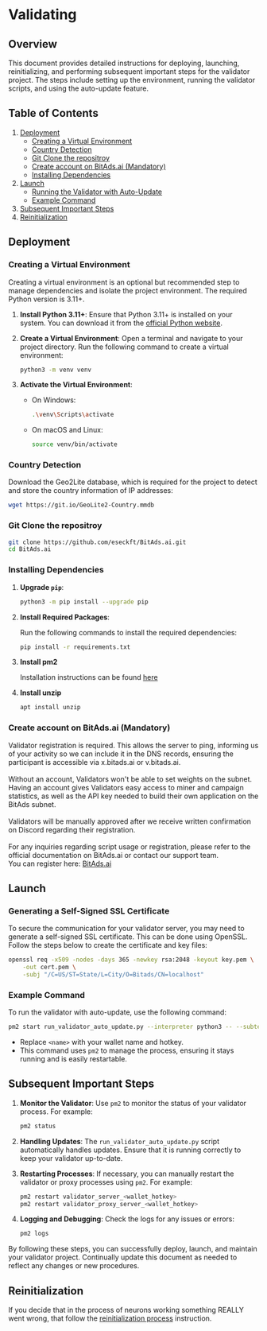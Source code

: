 # Validating

## Overview

This document provides detailed instructions for deploying, launching, reinitializing, and performing subsequent
important steps for the validator project. The steps include setting up the environment, running the validator scripts,
and using the auto-update feature.

## Table of Contents

1. [Deployment](#deployment)
    - [Creating a Virtual Environment](#creating-a-virtual-environment)
    - [Country Detection](#country-detection)
    - [Git Clone the repositroy](#git-clone-the-repository)
    - [Create account on BitAds.ai (Mandatory)](#create-account-on-bitadsai-mandatory)
    - [Installing Dependencies](#installing-dependencies) 
2. [Launch](#launch)
    - [Running the Validator with Auto-Update](#running-the-validator-with-auto-update)
    - [Example Command](#example-command)
3. [Subsequent Important Steps](#subsequent-important-steps)
4. [Reinitialization](#reinitialization)

## Deployment

### Creating a Virtual Environment

Creating a virtual environment is an optional but recommended step to manage dependencies and isolate the project
environment. The required Python version is 3.11+.

1. **Install Python 3.11+**:
   Ensure that Python 3.11+ is installed on your system. You can download it from
   the [official Python website](https://www.python.org/downloads/).

2. **Create a Virtual Environment**:
   Open a terminal and navigate to your project directory. Run the following command to create a virtual environment:

   ```bash
   python3 -m venv venv
   ```

3. **Activate the Virtual Environment**:
    - On Windows:

      ```bash
      .\venv\Scripts\activate
      ```

    - On macOS and Linux:

      ```bash
      source venv/bin/activate
      ```

### Country Detection

Download the Geo2Lite database, which is required for the project to detect and store the country information of IP
addresses:

```bash
wget https://git.io/GeoLite2-Country.mmdb
```

### Git Clone the repositroy

```bash
git clone https://github.com/eseckft/BitAds.ai.git
cd BitAds.ai
```

### Installing Dependencies

1. **Upgrade `pip`**:

   ```bash
   python3 -m pip install --upgrade pip
   ```

2. **Install Required Packages**:

   Run the following commands to install the required dependencies:

   ```bash
   pip install -r requirements.txt
   ```

3. **Install pm2**

   Installation instructions can be found [here](https://pm2.io/docs/runtime/guide/installation/)

4. **Install unzip**

   ```bash
   apt install unzip
   ```

### Create account on BitAds.ai (Mandatory)

Validator registration is required. This allows the server to ping, informing us of your activity so we can include it in the DNS records, ensuring the participant is accessible via x.bitads.ai or v.bitads.ai. <br><br>
Without an account, Validators won't be able to set weights on the subnet. Having an account gives Validators easy access to miner and campaign statistics, as well as the API key needed to build their own application on the BitAds subnet. <br><br>
Validators will be manually approved after we receive written confirmation on Discord regarding their registration.<br><br>
For any inquiries regarding script usage or registration, please refer to the official documentation on BitAds.ai or contact our support team.<br>
You can register here: [BitAds.ai](https://bitads.ai/register)


## Launch

### Generating a Self-Signed SSL Certificate

To secure the communication for your validator server, you may need to generate a self-signed SSL certificate. This can
be done using OpenSSL. Follow the steps below to create the certificate and key files:

```bash
openssl req -x509 -nodes -days 365 -newkey rsa:2048 -keyout key.pem \
    -out cert.pem \
    -subj "/C=US/ST=State/L=City/O=Bitads/CN=localhost"
```

### Example Command

To run the validator with auto-update, use the following command:

```bash
pm2 start run_validator_auto_update.py --interpreter python3 -- --subtensor.network local --wallet.name <name> --wallet.hotkey <name>
```

- Replace `<name>` with your wallet name and hotkey.
- This command uses `pm2` to manage the process, ensuring it stays running and is easily restartable.

## Subsequent Important Steps

1. **Monitor the Validator**:
   Use `pm2` to monitor the status of your validator process. For example:

   ```bash
   pm2 status
   ```

2. **Handling Updates**:
   The `run_validator_auto_update.py` script automatically handles updates. Ensure that it is running correctly to keep
   your validator up-to-date.

3. **Restarting Processes**:
   If necessary, you can manually restart the validator or proxy processes using `pm2`. For example:

   ```bash
   pm2 restart validator_server_<wallet_hotkey>
   pm2 restart validator_proxy_server_<wallet_hotkey>
   ```

4. **Logging and Debugging**:
   Check the logs for any issues or errors:

   ```bash
   pm2 logs
   ```

By following these steps, you can successfully deploy, launch, and maintain your validator project. Continually update
this document as needed to reflect any changes or new procedures.

## Reinitialization

If you decide that in the process of neurons working something REALLY went wrong,
that follow the [reinitialization process](reinitialization.md) instruction.
